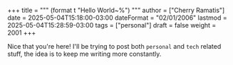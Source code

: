 +++
title = """
  (format t "Hello World~%")
  """
author = ["Cherry Ramatis"]
date = 2025-05-04T15:18:00-03:00
dateFormat = "02/01/2006"
lastmod = 2025-05-04T15:28:59-03:00
tags = ["personal"]
draft = false
weight = 2001
+++

Nice that you're here! I'll be trying to post both `personal` and `tech` related stuff, the idea is to keep me writing more constantly.
